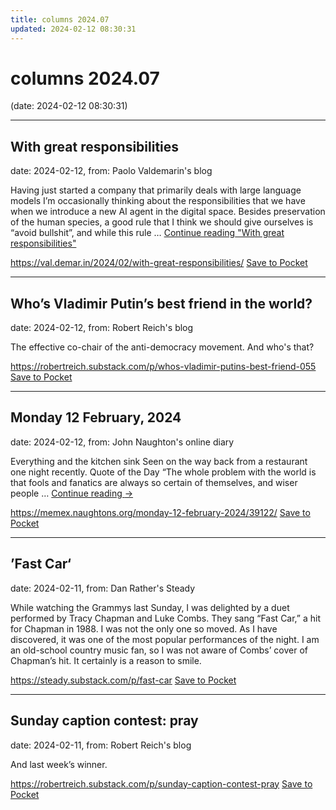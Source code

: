 ```yaml
---
title: columns 2024.07
updated: 2024-02-12 08:30:31
---
```


# columns 2024.07

(date: 2024-02-12 08:30:31)

---

## With great responsibilities

date: 2024-02-12, from: Paolo Valdemarin's blog

Having just started a company that primarily deals with large language models I&#8217;m occasionally thinking about the responsibilities that we have when we introduce a new AI agent in the digital space. Besides preservation of the human species, a good rule that I think we should give ourselves is &#8220;avoid bullshit&#8221;, and while this rule &#8230; <a href="https://val.demar.in/2024/02/with-great-responsibilities/" class="more-link">Continue reading<span class="screen-reader-text"> "With great responsibilities"</span></a>

<span class="feed-item-link">
<a href="https://val.demar.in/2024/02/with-great-responsibilities/">https://val.demar.in/2024/02/with-great-responsibilities/</a> <a href="https://getpocket.com/save" class="pocket-btn" data-lang="en" data-save-url="https://val.demar.in/2024/02/with-great-responsibilities/">Save to Pocket</a>
</span>

---

## Who’s Vladimir Putin’s best friend in the world?

date: 2024-02-12, from: Robert Reich's blog

The effective co-chair of the anti-democracy movement. And who's that?

<span class="feed-item-link">
<a href="https://robertreich.substack.com/p/whos-vladimir-putins-best-friend-055">https://robertreich.substack.com/p/whos-vladimir-putins-best-friend-055</a> <a href="https://getpocket.com/save" class="pocket-btn" data-lang="en" data-save-url="https://robertreich.substack.com/p/whos-vladimir-putins-best-friend-055">Save to Pocket</a>
</span>

---

## Monday 12 February, 2024

date: 2024-02-12, from: John Naughton's online diary

Everything and the kitchen sink Seen on the way back from a restaurant one night recently. Quote of the Day “The whole problem with the world is that fools and fanatics are always so certain of themselves, and wiser people &#8230; <a href="https://memex.naughtons.org/monday-12-february-2024/39122/">Continue reading <span class="meta-nav">&#8594;</span></a>

<span class="feed-item-link">
<a href="https://memex.naughtons.org/monday-12-february-2024/39122/">https://memex.naughtons.org/monday-12-february-2024/39122/</a> <a href="https://getpocket.com/save" class="pocket-btn" data-lang="en" data-save-url="https://memex.naughtons.org/monday-12-february-2024/39122/">Save to Pocket</a>
</span>

---

## ’Fast Car‘

date: 2024-02-11, from: Dan Rather's Steady

While watching the Grammys last Sunday, I was delighted by a duet performed by Tracy Chapman and Luke Combs. They sang &#8220;Fast Car,&#8221; a hit for Chapman in 1988. I was not the only one so moved. As I have discovered, it was one of the most popular performances of the night. I am an old-school country music fan, so I was not aware of Combs&#8217; cover of Chapman&#8217;s hit. It certainly is a reason to smile.

<span class="feed-item-link">
<a href="https://steady.substack.com/p/fast-car">https://steady.substack.com/p/fast-car</a> <a href="https://getpocket.com/save" class="pocket-btn" data-lang="en" data-save-url="https://steady.substack.com/p/fast-car">Save to Pocket</a>
</span>

---

## Sunday caption contest: pray

date: 2024-02-11, from: Robert Reich's blog

And last week&#8217;s winner.

<span class="feed-item-link">
<a href="https://robertreich.substack.com/p/sunday-caption-contest-pray">https://robertreich.substack.com/p/sunday-caption-contest-pray</a> <a href="https://getpocket.com/save" class="pocket-btn" data-lang="en" data-save-url="https://robertreich.substack.com/p/sunday-caption-contest-pray">Save to Pocket</a>
</span>



<script type="text/javascript">!function(d,i){if(!d.getElementById(i)){var j=d.createElement("script");j.id=i;j.src="https://widgets.getpocket.com/v1/j/btn.js?v=1";var w=d.getElementById(i);d.body.appendChild(j);}}(document,"pocket-btn-js");</script>

